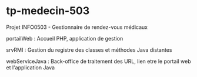 # tp-medecin-503
Projet INFO0503 - Gestionnaire de rendez-vous médicaux

portailWeb : Accueil PHP, application de gestion

srvRMI : Gestion du registre des classes et méthodes Java distantes

webServiceJava : Back-office de traitement des URL, lien etre le portail web et l'application Java
